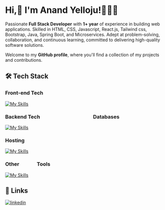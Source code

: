 # Hi,👋 I'm Anand Yelloju!👨🏻‍💼
Passionate **Full Stack Developer** with **1+ year** of experience in building web applications. Skilled in HTML, CSS, Javascript, React.js, Tailwind css, Bootstrap, Java, Spring Boot, and Microservices. Adept at problem-solving, collaboration, and continuous learning, committed to delivering high-quality software solutions.

Welcome to my **GitHub profile**, where you'll find a collection of my projects and contributions. 

## 🛠 Tech Stack

<h3>Front-end Tech</h3>

[![My Skills](https://skillicons.dev/icons?i=html,css,javascript,,bootstrap,tailwind,react)](https://skillicons.dev)

<h3> Backend Tech &emsp;&emsp;&emsp;&emsp;&emsp;&emsp;&emsp;&emsp;&emsp;&emsp; Databases </h3> 

[![My Skills](https://skillicons.dev/icons?i=java,spring,hibernate,maven,,mongodb,mysql,postgres)](https://skillicons.dev)

<h3>Hosting</h3>

[![My Skills](https://skillicons.dev/icons?i=aws,azure,github)](https://skillicons.dev) 

<h3> Other &emsp;&emsp;&ensp;&ensp; Tools</h3>

[![My Skills](https://skillicons.dev/icons?i=python,,vscode,eclipse,postman,vite)](https://skillicons.dev)

## 🔗 Links
[![linkedin](https://img.shields.io/badge/linkedin-0A66C2?style=for-the-badge&logo=linkedin&logoColor=white)](https://www.linkedin.com/in/anandyelloju)
